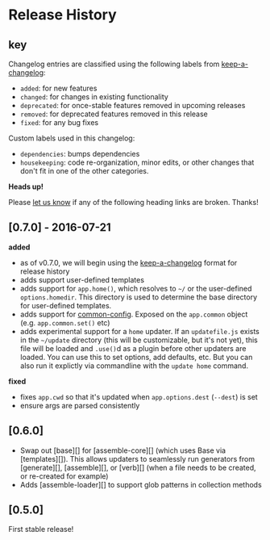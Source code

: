 # Release History

## key

Changelog entries are classified using the following labels from [keep-a-changelog][]:

* `added`: for new features
* `changed`: for changes in existing functionality
* `deprecated`: for once-stable features removed in upcoming releases
* `removed`: for deprecated features removed in this release
* `fixed`: for any bug fixes

Custom labels used in this changelog:

* `dependencies`: bumps dependencies
* `housekeeping`: code re-organization, minor edits, or other changes that don't fit in one of the other categories.

**Heads up!**

Please [let us know](../../issues) if any of the following heading links are broken. Thanks!

## [0.7.0] - 2016-07-21

**added**

- as of v0.7.0, we will begin using the [keep-a-changelog][] format for release history
- adds support user-defined templates
- adds support for `app.home()`, which resolves to `~/` or the user-defined `options.homedir`. This directory is used to determine the base directory for user-defined templates.
- adds support for [common-config](https://github.com/jonschlinkert/common-config). Exposed on the `app.common` object (e.g. `app.common.set()` etc)
- adds experimental support for a `home` updater. If an `updatefile.js` exists in the `~/update` directory (this will be customizable, but it's not yet), this file will be loaded and `.use()`d as a plugin before other updaters are loaded. You can use this to set options, add defaults, etc. But you can also run it explictly via commandline with the `update home` command.

**fixed**

- fixes `app.cwd` so that it's updated when `app.options.dest` (`--dest`) is set
- ensure args are parsed consistently

## [0.6.0]

- Swap out [base][] for [assemble-core][] (which uses Base via [templates][]). This allows updaters to seamlessly run generators from [generate][], [assemble][], or [verb][] (when a file needs to be created, or re-created for example)
- Adds [assemble-loader][] to support glob patterns in collection methods

## [0.5.0]

First stable release!

[keep-a-changelog]: https://github.com/olivierlacan/keep-a-changelog

